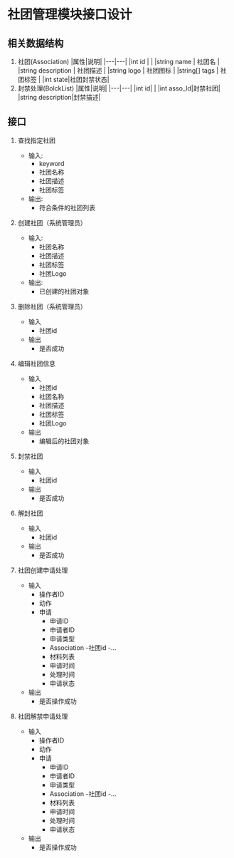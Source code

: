 # 社团管理模块接口设计

## 相关数据结构

1. 社团(Association)
   |属性|说明|
   |---|---|
   |int id | |
   |string name | 社团名 |
   |string description | 社团描述 |
   |string logo | 社团图标 |
   |string[] tags | 社团标签 |
   |int state|社团封禁状态|
2. 封禁处理(BolckList)
|属性|说明|
|---|---|
|int id| |
|int asso_Id|封禁社团|
|string description|封禁描述|

## 接口

1. 查找指定社团
   - 输入:
      - keyword
      - 社团名称
      - 社团描述
      - 社团标签
   - 输出:
      - 符合条件的社团列表

2. 创建社团（系统管理员）
   - 输入:
      - 社团名称
      - 社团描述
      - 社团标签
      - 社团Logo
   - 输出:
      - 已创建的社团对象
3. 删除社团（系统管理员）
   - 输入
      - 社团id
   - 输出
      - 是否成功
 
4. 编辑社团信息
   - 输入
      - 社团id
      - 社团名称
      - 社团描述
      - 社团标签
      - 社团Logo
   - 输出
      - 编辑后的社团对象 
5. 封禁社团
   - 输入
      - 社团id
   - 输出
      - 是否成功

6. 解封社团
   - 输入
      - 社团id
   - 输出 
      - 是否成功

7. 社团创建申请处理
   - 输入
      - 操作者ID   
      - 动作  
      - 申请
         - 申请ID
         - 申请者ID
         - 申请类型
         - Association
            -社团id 
            -...
         - 材料列表
         - 申请时间
         - 处理时间
         - 申请状态
   - 输出 
      - 是否操作成功

8. 社团解禁申请处理
   - 输入
      - 操作者ID
      - 动作
      - 申请
         - 申请ID
         - 申请者ID
         - 申请类型
         - Association
            -社团id 
            -...
         - 材料列表
         - 申请时间
         - 处理时间
         - 申请状态
   - 输出 
      - 是否操作成功


